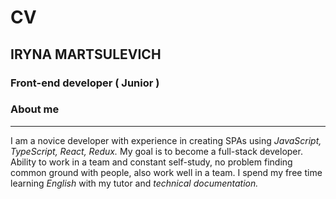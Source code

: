 # CV #
## IRYNA MARTSULEVICH ##
### Front-end developer ( Junior ) ###
### About me ###
***
 I am a novice developer with experience in creating SPAs using _JavaScript, TypeScript, React, Redux._ 
 My goal is to become a full-stack developer. 
 Ability to work in a team and constant self-study, no problem finding common ground with people, also work well in a team. 
 I spend my free time learning _English_ with my tutor and _technical documentation._